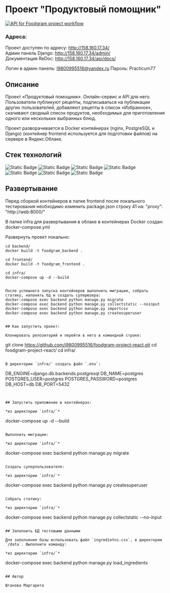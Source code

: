 # Проект "Продуктовый помощник"
[![API for Foodgram project workflow](https://github.com/i9800995516/foodgram-project-react/actions/workflows/main.yml/badge.svg?branch=master)](https://github.com/i9800995516/foodgram-project-react/actions/workflows/main.yml)

### Адресa:
Проект доступен по адресу: http://158.160.17.34/  
Админ панель Django: http://158.160.17.34/admin/  
Документация ReDoc: http://158.160.17.34/api/docs/

Логин в админ панель: I9800995516@yandex.ru
Пароль: Practicum77

## Описание

Проект «Продуктовый помощник». Онлайн-сервис и API для него. Пользователи публикуют рецепты, 
подписываться на публикации других пользователей, добавляют рецепты в список «Избранное», 
скачивают сводный список продуктов, необходимых для приготовления одного 
или нескольких выбранных блюд.  
  
Проект разворачивается в Docker контейнерах (nginx, PostgreSQL и Django) 
(контейнер frontend используется  для подготовки файлов)  на сервере в Яндекс.Облаке.

## Стек технологий

![Static Badge](https://img.shields.io/badge/Python-3.8-yellowred)
![Static Badge](https://img.shields.io/badge/Django-3.2-yellowred)
![Static Badge](https://img.shields.io/badge/PostgreSQL-yellowred)
![Static Badge](https://img.shields.io/badge/Nginx-yellowred)
![Static Badge](https://img.shields.io/badge/gunicorn-yellowred)
![Static Badge](https://img.shields.io/badge/Docker-yellowred)
![Static Badge](https://img.shields.io/badge/GitHubActions-yellowred)

## Развертывание

Перед сборкой контейнеров в папке frontend после локального тестирования необходимо изменить package.json строку 41 на:
"proxy": "http://web:8000/"


В папке infra для развертывания в облаке в контейнерах Docker создан:
docker-compose.yml

Развернуть проект локально:

```shell
cd backend/
docker build -t fооdgram_backend .

cd frontend/
docker build -t fооdgram_frontend .

cd infra/
docker-compose up -d --build


После успешного запуска контейнеров выполнить миграции, собрать статику, напонить бд и создать суперюзера:
docker-compose exec backend python manage.py migrate
docker-compose exec backend python manage.py collectstatic --noinput
docker-compose exec backend python manage.py importcsv
docker-compose exec backend python manage.py createsuperuser


## Как запустить проект:

Клонировать репозиторий и перейти в него в командной строке:

```
git clone https://github.com/i9800995516/foodgram-project-react.git
cd foodgram-project-react/
cd infra/
```

В директории `infra/` создать файл `.env`:

```
DB_ENGINE=django.db.backends.postgresql
DB_NAME=postgres
POSTGRES_USER=postgres
POSTGRES_PASSWORD=postgres
DB_HOST=db
DB_PORT=5432
```


## Запустить приложение в контейнерах:

*из директории `infra/`*
```
docker-compose up -d --build
```

Выполнить миграции:

*из директории `infra/`*
```
docker-compose exec backend python manage.py migrate
```

Создать суперпользователя:

*из директории `infra/`*
```
docker-compose exec backend python manage.py createsuperuser
```

Собрать статику:

*из директории `infra/`*
```
docker-compose exec backend python manage.py collectstatic --no-input
```

## Заполнить БД тестовыми данными

Для заполнения базы использовать файл `ingredietns.csv`, в директории `/data`. Выполните команду:

*из директории `infra/`*
```
docker-compose exec backend python manage.py load_ingredients
```

## Автор

Штанова Маргарита
